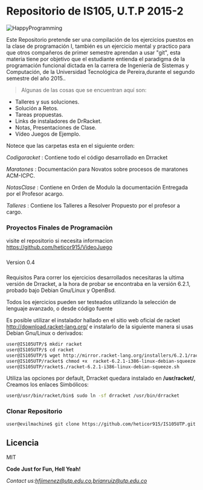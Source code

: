 # Repositorio de IS105, U.T.P 2015-2

![HappyProgramming](http://3.bp.blogspot.com/-AglId32_BNY/UOQa-hz-D7I/AAAAAAAAADg/HmoEgQS_BR4/s1600/wordle.png)

Este Repositorio pretende ser una compilación de los ejercicios puestos en la clase de programación I, también es un ejercicio mental y practico para que otros compañeros de primer semestre aprendan a usar "git", esta materia tiene por objetivo que el estudiante entienda el paradigma de la programación funcional dictada en la carrera de Ingeniería de Sistemas y Computación, de la Universidad Tecnológica de Pereira,durante el segundo semestre del año 2015..

>Algunas de las cosas que se encuentran aquí son:
  - Talleres y sus soluciones.
  - Solución a Retos.
  - Tareas propuestas.
  - Links de instaladores de DrRacket.
  - Notas, Presentaciones de Clase.
  - Vídeo Juegos de Ejemplo.

Notece que las carpetas esta en el siguiente orden:

*Codigoracket*
 : Contiene todo el código desarrollado en Drracket

*Maratones*
 : Documentación para Novatos sobre procesos de maratones ACM-ICPC.

*NotasClase*
 : Contiene en Orden de Modulo la documentación Entregada por el Profesor acargo.

*Talleres*
 : Contiene los Talleres a Resolver Propuesto por el profesor a cargo.


### Proyectos Finales de Programaciòn
visite el repositorio si necesita informacion
https://github.com/heticor915/VideoJuego

###
Version
0.4

### 
Requisitos
Para correr los ejercicios desarrollados necesitaras la ultima versión de Drracket, a la hora de probar se encontraba en la versión 6.2.1, probado bajo Debian Gnu/Linux y OpenBsd.

Todos los ejercicios pueden ser testeados utilizando la selección de lenguaje avanzado, o desde código fuente 

Es posible utilizar el instalador hallado en el sitio web oficial de racket <http://download.racket-lang.org/> e instalarlo de la siguiente manera si usas Debian Gnu/Linux o derivados:

```sh
user@IS105UTP/$ mkdir racket 
user@IS105UTP/$ cd racket 
user@IS105UTP/$ wget http://mirror.racket-lang.org/installers/6.2.1/racket-6.2.1-i386-linux-debian-squeeze.sh 
user@IS105UTP/racket$ chmod +x  racket-6.2.1-i386-linux-debian-squeeze.sh
user@IS105UTP/racket$./racket-6.2.1-i386-linux-debian-squeeze.sh
```

Utiliza las opciones por default, Drracket quedara instalado en
**/usr/racket/**, Creamos los enlaces Simbólicos:

```sh
user@/usr/bin/racket/bin$ sudo ln -sf drracket /usr/bin/drracket
```

### Clonar Repositorio

```sh
user@evilmachine$ git clone https://github.com/heticor915/IS105UTP.git 
```

Licencia
----
MIT

**Code Just for Fun, Hell Yeah!**

*Contact us:hfjimenez@utp.edu.co,brianruiz@utp.edu.co*
